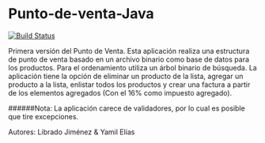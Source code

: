 # Punto-de-venta-Java
[![Build Status](https://travis-ci.org/yamilelias/Punto-de-venta-Java.svg?branch=master)](https://travis-ci.org/yamilelias/Punto-de-venta-Java)

Primera versión del Punto de Venta. Esta aplicación realiza una estructura de punto de venta basado en un archivo binario como base de datos para los productos. Para el ordenamiento utiliza un árbol binario de búsqueda. La aplicación tiene la opción de eliminar un producto de la lista, agregar un producto a la lista, enlistar todos los productos y crear una factura a partir de los elementos agregados (Con el 16% como impuesto agregado). 

######Nota: La aplicación carece de validadores, por lo cual es posible que tire excepciones.

Autores: Librado Jiménez & Yamil Elías
